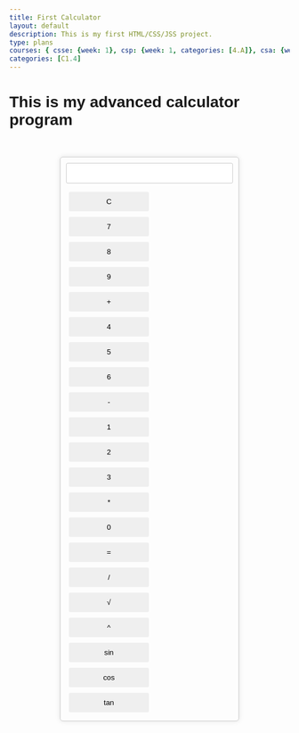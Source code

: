 ```yaml
---
title: First Calculator
layout: default
description: This is my first HTML/CSS/JSS project.
type: plans
courses: { csse: {week: 1}, csp: {week: 1, categories: [4.A]}, csa: {week: 0} }
categories: [C1.4]
---
```

# This is my advanced calculator program
<head>
<meta charset="UTF-8">
<meta name="viewport" content="width=device-width, initial-scale=1.0">
<title>Advanced Calculator</title>
<style>
  body {
    font-family: Arial, sans-serif;
  }
  #calculator {
    width: 300px;
    margin: 50px auto;
    border: 1px solid #ccc;
    padding: 10px;
    border-radius: 5px;
    box-shadow: 0px 0px 10px rgba(0, 0, 0, 0.1);
  }
  input[type="text"] {
    width: 100%;
    padding: 10px;
    margin-bottom: 10px;
    border: 1px solid #ccc;
    border-radius: 3px;
  }
  button {
    width: 48%;
    padding: 10px;
    margin: 5px;
    border: none;
    border-radius: 3px;
    cursor: pointer;
  }
</style>
</head>
<body>
<div id="calculator">
  <input type="text" id="result" readonly>
  <button onclick="clearResult()">C</button>
  <button onclick="appendToResult('7')">7</button>
  <button onclick="appendToResult('8')">8</button>
  <button onclick="appendToResult('9')">9</button>
  <button onclick="appendToResult('+')">+</button>
  <button onclick="appendToResult('4')">4</button>
  <button onclick="appendToResult('5')">5</button>
  <button onclick="appendToResult('6')">6</button>
  <button onclick="appendToResult('-')">-</button>
  <button onclick="appendToResult('1')">1</button>
  <button onclick="appendToResult('2')">2</button>
  <button onclick="appendToResult('3')">3</button>
  <button onclick="appendToResult('*')">*</button>
  <button onclick="appendToResult('0')">0</button>
  <button onclick="calculateResult()">=</button>
  <button onclick="appendToResult('/')">/</button>
  <button onclick="calculateSqrt()">√</button>
  <button onclick="calculatePower()">^</button>
  <button onclick="calculateSin()">sin</button>
  <button onclick="calculateCos()">cos</button>
  <button onclick="calculateTan()">tan</button>
</div>
<script>
  function clearResult() {
    document.getElementById("result").value = "";
  }

  function appendToResult(value) {
    document.getElementById("result").value += value;
  }

  function calculateResult() {
    let result = eval(document.getElementById("result").value);
    document.getElementById("result").value = result;
  }

  function calculateSqrt() {
    let currentValue = parseFloat(document.getElementById("result").value);
    if (currentValue >= 0) {
      let result = Math.sqrt(currentValue);
      document.getElementById("result").value = result;
    } else {
      document.getElementById("result").value = "Error";
    }
  }

  function calculatePower() {
    let currentValue = parseFloat(document.getElementById("result").value);
    let exponent = parseFloat(prompt("Enter exponent:"));
    if (!isNaN(exponent)) {
      let result = Math.pow(currentValue, exponent);
      document.getElementById("result").value = result;
    } else {
      document.getElementById("result").value = "Error";
    }
  }

  function calculateSin() {
    let currentValue = parseFloat(document.getElementById("result").value);
    let result = Math.sin(currentValue);
    document.getElementById("result").value = result;
  }

  function calculateCos() {
    let currentValue = parseFloat(document.getElementById("result").value);
    let result = Math.cos(currentValue);
    document.getElementById("result").value = result;
  }

  function calculateTan() {
    let currentValue = parseFloat(document.getElementById("result").value);
    let result = Math.tan(currentValue);
    document.getElementById("result").value = result;
  }
</script>
</body>
